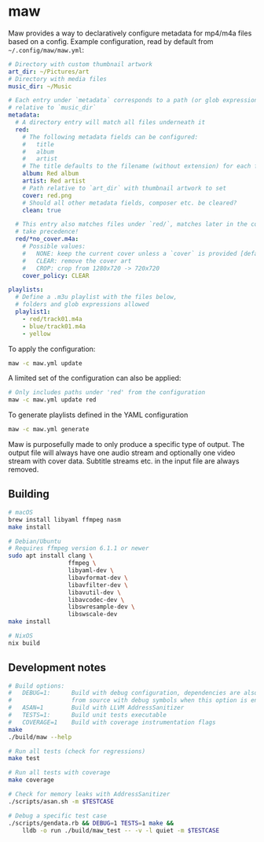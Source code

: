 # maw
Maw provides a way to declaratively configure metadata for mp4/m4a files based on
a config. Example configuration, read by default from `~/.config/maw/maw.yml`:

```yaml
# Directory with custom thumbnail artwork
art_dir: ~/Pictures/art
# Directory with media files
music_dir: ~/Music

# Each entry under `metadata` corresponds to a path (or glob expression)
# relative to `music_dir`
metadata:
  # A directory entry will match all files underneath it
  red:
    # The following metadata fields can be configured:
    #   title
    #   album
    #   artist
    # The title defaults to the filename (without extension) for each file.
    album: Red album
    artist: Red artist
    # Path relative to `art_dir` with thumbnail artwork to set
    cover: red.png
    # Should all other metadata fields, composer etc. be cleared?
    clean: true

  # This entry also matches files under `red/`, matches later in the configuration
  # take precedence!
  red/*no_cover.m4a:
    # Possible values:
    #   NONE: keep the current cover unless a `cover` is provided [default]
    #   CLEAR: remove the cover art
    #   CROP: crop from 1280x720 -> 720x720
    cover_policy: CLEAR

playlists:
  # Define a .m3u playlist with the files below,
  # folders and glob expressions allowed
  playlist1:
    - red/track01.m4a
    - blue/track01.m4a
    - yellow
```

To apply the configuration:
```bash
maw -c maw.yml update
```

A limited set of the configuration can also be applied:
```bash
# Only includes paths under 'red' from the configuration
maw -c maw.yml update red
```

To generate playlists defined in the YAML configuration
```bash
maw -c maw.yml generate
```

Maw is purposefully made to only produce a specific type of output. The
output file will always have one audio stream and optionally one video stream
with cover data. Subtitle streams etc. in the input file are always removed.

## Building

```bash
# macOS
brew install libyaml ffmpeg nasm
make install

# Debian/Ubuntu
# Requires ffmpeg version 6.1.1 or newer
sudo apt install clang \
                 ffmpeg \
                 libyaml-dev \
                 libavformat-dev \
                 libavfilter-dev \
                 libavutil-dev \
                 libavcodec-dev \
                 libswresample-dev \
                 libswscale-dev
make install

# NixOS
nix build
```

## Development notes
```bash
# Build options:
#   DEBUG=1:      Build with debug configuration, dependencies are also built
#                 from source with debug symbols when this option is enabled
#   ASAN=1        Build with LLVM AddressSanitizer
#   TESTS=1:      Build unit tests executable
#   COVERAGE=1    Build with coverage instrumentation flags
make
./build/maw --help

# Run all tests (check for regressions)
make test

# Run all tests with coverage
make coverage

# Check for memory leaks with AddressSanitizer
./scripts/asan.sh -m $TESTCASE

# Debug a specific test case
./scripts/gendata.rb && DEBUG=1 TESTS=1 make &&
    lldb -o run ./build/maw_test -- -v -l quiet -m $TESTCASE
```
